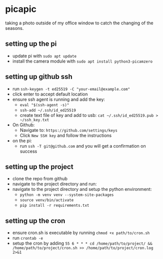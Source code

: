 # picapic

taking a photo outside of my office window to catch the changing of the seasons.

## setting up the pi

- update pi with `sudo apt update`
- install the camera module with `sudo apt install python3-picamzero`

## setting up github ssh

- run `ssh-keygen -t ed25519 -C "your-email@example.com"`
- click enter to accept default location
- ensure ssh agent is running and add the key:
  - `eval "$(ssh-agent -s)"`
  - `ssh-add ~/.ssh/id_ed25519`
  - create text file of key and add to usb: `cat ~/.ssh/id_ed25519.pub > ~/ssh_key.txt`
- On Github:
  - Navigate to: `https://github.com/settings/keys`
  - Click `New SSH key` and follow the instructions
- on the pi:
  - run `ssh -T git@github.com` and you will get a confirmation on success

## setting up the project

- clone the repo from github
- navigate to the project directory and run:
- navigate to the project directory and setup the python environment:
  - `python -m venv venv --system-site-packages`
  - `source venv/bin/activate`
  - `pip install -r requirements.txt`

## setting up the cron

- ensure cron.sh is executable by running `chmod +x path/to/cron.sh`
- run `crontab -e`
- setup the cron by adding `55 6 * * * cd /home/path/to/project/ && /home/path/to/project/cron.sh >> /home/path/to/project/cron.log 2>&1`

